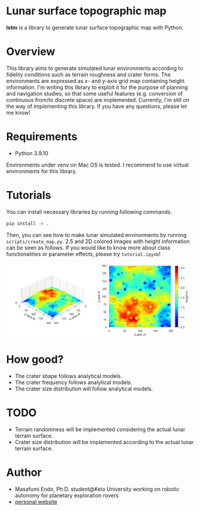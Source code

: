 # Lunar surface topographic map

**lstm** is a library to generate lunar surface topographic map with Python.

# Overview

This library aims to generate simulated lunar environments according to fidelity conditions such as terrain roughness and crater forms.
The environments are expressed as x- and y-axis grid map containing height information. I'm writing this library to exploit it 
for the purpose of planning and navigation studies, so that some useful features (e.g. conversion of continuous from/to discrete space) are implemented.
Currently, I'm still on the way of implementing this library. If you have any questions, please let me know!

# Requirements
 
* Python 3.9.10
 
Environments under venv on Mac OS is tested. I recommend to use virtual environments for this library.

# Tutorials
You can install necessary libraries by running following commands.

```bash
pip install -e .
```

Then, you can see how to make lunar simulated environments by running `scripts/create_map.py`.
2.5 and 2D colored images with height information can be seen as follows.
If you would like to know more about class functionalities or parameter effects, please try `tutorial.ipynb`! 

![](examples/lstm_example.png)

# How good?
* The crater shape follows analytical models.
* The crater frequency follows analytical models.
* The crater size distribution will follow analytical models.
 
# TODO

* Terrain randomness will be implemented considering the actual lunar terrain surface.
* Crater size distribution will be implemented according to the actual lunar terrain surface.
 
# Author
 
* Masafumi Endo, Ph.D. student@Keio University working on robotic autonomy for planetary exploration rovers
* [personal website](https://www.masafumiendo38.com/)
